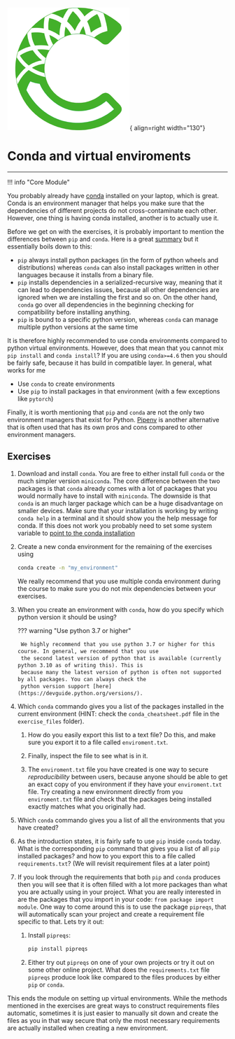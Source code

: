 ![Logo](../figures/icons/conda.png){ align=right width="130"}

# Conda and virtual enviroments

---

!!! info "Core Module"

You probably already have [conda](https://conda.io/projects/conda/en/latest/user-guide/getting-started.html) installed
on your laptop, which is great. Conda is an environment manager that helps you make sure that the dependencies of
different projects do not cross-contaminate each other. However, one thing is having conda installed, another is to
actually use it.

Before we get on with the exercises, it is probably important to mention the differences between `pip` and `conda`.
Here is a great [summary](https://www.anaconda.com/blog/understanding-conda-and-pip) but it essentially boils down
to this:

* `pip` always install python packages (in the form of python wheels and distributions) whereas `conda` can
  also install packages written in other languages because it installs from a binary file.
* `pip` installs dependencies in a serialized-recursive way, meaning that it can lead to dependencies issues,
  because all other dependencies are ignored when we are installing the first and so on. On the other hand, `conda`
  go over all dependencies in the beginning checking for compatibility before installing anything.
* `pip` is bound to a specific python version, whereas `conda` can manage multiple python versions at the same time

It is therefore highly recommended to use conda environments compared to python virtual environments. However, does that
mean that you cannot mix `pip install` and `conda install`? If you are using `conda>=4.6` then you should be fairly
safe, because it has build in compatible layer. In general, what works for me

* Use `conda` to create environments
* Use `pip` to install packages in that environment (with a few exceptions like `pytorch`)

Finally, it is worth mentioning that `pip` and `conda` are not the only two environment managers that exist for Python.
[Pipenv](https://pypi.org/project/pipenv/) is another alternative that is often used that has its own pros and cons
compared to other environment managers.

## Exercises

1. Download and install `conda`. You are free to either install full `conda` or the much simpler version `miniconda`.
    The core difference between the two packages is that `conda` already comes with a lot of packages that you would
    normally have to install with `miniconda`. The downside is that `conda` is an much larger package which can be a
    huge disadvantage on smaller devices. Make sure that your installation is working by writing `conda help` in a
    terminal and it should show you the help message for conda. If this does not work you probably need to set some
    system variable to
    [point to the conda installation](https://stackoverflow.com/questions/44597662/conda-command-is-not-recognized-on-windows-10)

2. Create a new conda environment for the remaining of the exercises using

    ```bash
    conda create -n "my_environment"
    ```

    We really recommend that you use multiple conda environment during the course to make sure you do not
    mix dependencies between your exercises.

3. When you create an environment with `conda`, how do you specify which python version it should be using?

    ??? warning "Use python 3.7 or higher"

        We highly recommend that you use python 3.7 or higher for this course. In general, we recommend that you use
        the second latest version of python that is available (currently python 3.10 as of writing this). This is
        because many the latest version of python is often not supported by all packages. You can always check the
        python version support [here](https://devguide.python.org/versions/).

4. Which `conda` commando gives you a list of the packages installed in the
    current environment (HINT: check the `conda_cheatsheet.pdf` file in the `exercise_files` folder).

    1. How do you easily export this list to a text file? Do this, and make sure you export it to
        a file called `enviroment.txt`.

    2. Finally, inspect the file to see what is in it.

    3. The `enviroment.txt` file you have created is one way to secure *reproducibility* between users, because
        anyone should be able to get an exact copy of you environment if they have your `enviroment.txt` file.
        Try creating a new environment directly from you `enviroment.txt` file and check that the packages being
        installed exactly matches what you originally had.

5. Which `conda` commando gives you a list of all the environments that you have created?

6. As the introduction states, it is fairly safe to use `pip` inside `conda` today.
    What is the corresponding `pip` command that gives you a list of all `pip` installed packages?
    and how to you export this to a file called `requirements.txt`?
    (We will revisit requirement files at a later point)

7. If you look through the requirements that both `pip` and `conda` produces then you will see that it
    is often filled with a lot more packages than what you are actually using in your project. What you are
    really interested in are the packages that you import in your code: `from package import module`.
    One way to come around this is to use the package `pipreqs`, that will automatically scan your project
    and create a requirement file specific to that.
    Lets try it out:

    1. Install `pipreqs`:

        ```bash
        pip install pipreqs
        ```

    2. Either try out `pipreqs` on one of your own projects or try it out on some other online project.
        What does the `requirements.txt` file `pipreqs` produce look like compared to the files produces
        by either `pip` or `conda`.

This ends the module on setting up virtual environments. While the methods mentioned in the exercises are great ways
to construct requirements files automatic, sometimes it is just easier to manually sit down and create the files as you
in that way secure that only the most necessary requirements are actually installed when creating a new environment.
